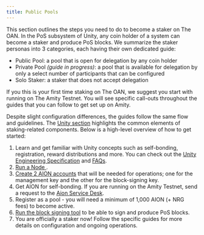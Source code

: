 ```yaml
---
title: Public Pools
---
```


This section outlines the steps you need to do to become a staker on The OAN. In the PoS subsystem of Unity, any coin holder of a system can become a staker and produce PoS blocks. We summarize the staker personas into 3 categories, each having their own dedicated guide:

* Public Pool: a pool that is open for delegation by any coin holder
* Private Pool *(guide in progress)*: a pool that is available for delegation by only a select number of participants that can be configured
* Solo Staker: a staker that does not accept delegation

If you this is your first time staking on The OAN, we suggest you start with running on The Amity Testnet. You will see specific call-outs throughout the guides that you can follow to get set up on Amity.

Despite slight configuration differences, the guides follow the same flow and guidelines. The [Unity section](/unity/account-creation-and-management) highlights the common elements of staking-related components. Below is a high-level overview of how to get started:

1. Learn and get familiar with Unity concepts such as self-bonding, registration, reward distributions and more. You can check out the [Unity Engineering Specification](https://github.com/aionnetwork/unity-engineering-spec/blob/master/unity-engineering-spec.pdf) and [FAQs](/faqs).
2. [Run a Node ](/unity/run-a-node).
3. [Create 2 AION accounts](/unity/account-creation-and-management) that will be needed for operations; one for the management key and the other for the block-signing key.
4. Get AION for self-bonding. If you are running on the Amity Testnet, send a request to the [Aion Service Desk](https://aionnetwork.atlassian.net/servicedesk/customer/portal/9).
5. Register as a pool - you will need a minimum of 1,000 AION (+ NRG fees) to become active.
6. [Run the block signing tool](/unity/produce-pos-blocks) to be able to sign and produce PoS blocks.
7. You are officially a staker now! Follow the specific guides for more details on configuration and ongoing operations.
